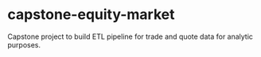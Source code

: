 # capstone-equity-market
Capstone project to build ETL pipeline for trade and quote data for analytic purposes.

